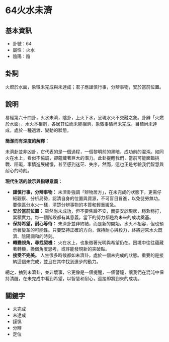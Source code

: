 # 64火水未濟

## 基本資訊
- 卦號：64
- 屬性：火水
- 陰陽：陰

## 卦詞
火燃於水面，象徵未完成與未達成；君子應謹慎行事，分辨事物，安於當前位置。

## 說明
易經第六十四卦，火水未濟，陰卦，上火下水，呈現水火不交融之象。卦辭「火燃於水面」，水火本相剋，各居其位而未能相濟，象徵事情尚未完成，目標尚未達成，處於一種過渡、變動的狀態。

**簡潔而有深度的解釋：**

未濟卦並非凶卦，它代表的是一個過程，一個黎明前的黑暗，成功前的混沌。如同火在水上，看似不協調，卻蘊藏著巨大的潛力。此卦提醒我們，當前可能面臨挑戰、阻礙，事情進展緩慢，甚至感到迷茫、失序。然而，這也正是考驗我們智慧與耐心的時刻。

**現代生活的啟示與指導意義：**

*   **謹慎行事，分辨事物：** 未濟卦強調「辨物居方」，在未完成的狀態下，更需仔細觀察、分析局勢，認清自身的位置與資源，不可盲目冒進，以免徒勞無功。要像區分水火一樣，清楚分辨事物的本質和輕重緩急。
*   **安於當前位置：** 雖然尚未成功，但不要焦躁不安，而要安於現狀，穩紮穩打，累積實力。每一個階段都有其意義，當下的努力都是為未來的成功奠基。
*   **保持希望，耐心等待：** 未濟卦並非終結，而是新的開始。水火不相容，但也預示著變革的可能性。只要堅持正確的方向，保持耐心與毅力，終將迎來水火既濟、陰陽調和的時刻。
*   **轉變視角，尋找契機：** 火在水上，也象徵著光明與希望仍在。困境中往往蘊藏著轉機，換個角度思考，或許能發現新的突破點。
* **接受不完美。** 人生很多時候都如未濟卦，處於一個未完成的狀態。重要的是接納這個未完成，並且在其中找到進步的動力。

總之，抽到未濟卦，並非壞事，它更像是一個提醒，一個警鐘，讓我們在混沌中保持清醒，在未完成中看到希望，以智慧和耐心，迎接即將到來的成功。

## 關鍵字
- 未完成
- 未達成
- 謹慎
- 分辨
- 定位
